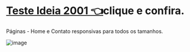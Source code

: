 # [Teste Ideia 2001 👈](https://teste-ideia-2001-o751.vercel.app)clique e confira.
Páginas - Home e Contato responsivas para todos os tamanhos.

![image](https://user-images.githubusercontent.com/104214681/202577479-3e2b3463-6b06-4ea5-a0d8-b34b2d0f03c4.png)


